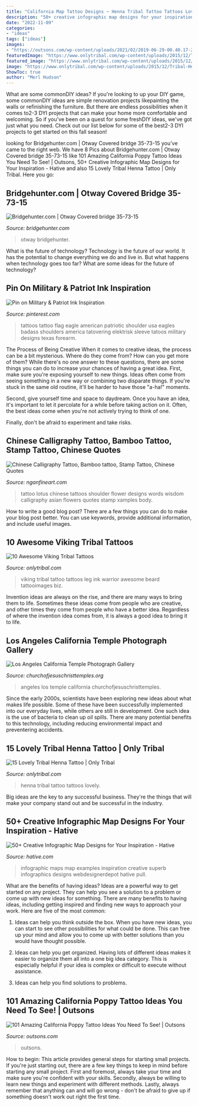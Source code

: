 ```yaml
---
title: "California Map Tattoo Designs ~ Henna Tribal Tattoo Tattoos Lovely"
description: "50+ creative infographic map designs for your inspiration"
date: "2022-11-09"
categories:
- "ideas"
tags: ["ideas"]
images:
- "https://outsons.com/wp-content/uploads/2021/02/2019-06-29-00.40.17-2076348219353180014_californiapoppytattoo-1024x1024.jpg"
featuredImage: "https://www.onlytribal.com/wp-content/uploads/2015/12/Tribal-Henna-Tattoos.jpg"
featured_image: "https://www.onlytribal.com/wp-content/uploads/2015/12/Tribal-Henna-Tattoos.jpg"
image: "https://www.onlytribal.com/wp-content/uploads/2015/12/Tribal-Henna-Tattoos.jpg"
ShowToc: true
author: "Merl Hudson"
---
```



What are some commonDIY ideas?
If you're looking to up your DIY game, some commonDIY ideas are simple renovation projects likepainting the walls or refinishing the furniture. But there are endless possibilities when it comes to2-3 DYI projects that can make your home more comfortable and welcoming. So if you've been on a quest for some freshDIY ideas, we've got just what you need. Check out our list below for some of the best2-3 DYI projects to get started on this fall season!

	

		
looking for Bridgehunter.com | Otway Covered bridge 35-73-15 you've came to the right web. We have 8 Pics about Bridgehunter.com | Otway Covered bridge 35-73-15 like 101 Amazing California Poppy Tattoo Ideas You Need To See! | Outsons, 50+ Creative Infographic Map Designs for Your Inspiration - Hative and also 15 Lovely Tribal Henna Tattoo | Only Tribal. Here you go:
		
    
## Bridgehunter.com | Otway Covered Bridge 35-73-15

<img loading=lazy src="https://bridgehunter.com/photos/28/36/283637-L.jpg" onerror="this.onerror=null;this.src='https://tse4.mm.bing.net/th?id=OIP.uwoT0VZKPVxUdJahJj83cQHaFp&amp;pid=15.1';" alt="Bridgehunter.com | Otway Covered bridge 35-73-15">

_Source: bridgehunter.com_

>otway bridgehunter. 

	

What is the future of technology?
Technology is the future of our world. It has the potential to change everything we do and live in. But what happens when technology goes too far? What are some ideas for the future of technology?

    
## Pin On Military &amp; Patriot Ink Inspiration

<img loading=lazy src="https://i.pinimg.com/736x/cc/4f/cb/cc4fcbb4c77b9c75e8cd6dad77276105--texas-tattoos-eagle-tattoos.jpg" onerror="this.onerror=null;this.src='https://tse3.mm.bing.net/th?id=OIP.vwlMEK3RQv5sDfeZBwoxFAAAAA&amp;pid=15.1';" alt="Pin on Military &amp; Patriot Ink Inspiration">

_Source: pinterest.com_

>tattoos tattoo flag eagle american patriotic shoulder usa eagles badass shoulders america tatovering elektrisk sleeve tatoos military designs texas forearm. 

	

The Process of Being Creative
When it comes to creative ideas, the process can be a bit mysterious. Where do they come from? How can you get more of them? While there's no one answer to these questions, there are some things you can do to increase your chances of having a great idea.
First, make sure you're exposing yourself to new things. Ideas often come from seeing something in a new way or combining two disparate things. If you're stuck in the same old routine, it'll be harder to have those "a-ha!" moments.

 Second, give yourself time and space to daydream. Once you have an idea, it's important to let it percolate for a while before taking action on it. Often, the best ideas come when you're not actively trying to think of one.

Finally, don't be afraid to experiment and take risks.

    
## Chinese Calligraphy Tattoo, Bamboo Tattoo, Stamp Tattoo, Chinese Quotes

<img loading=lazy src="https://www.nganfineart.com/calli-tattoo/body_pair_shoulder_lotus_words_500x300.png" onerror="this.onerror=null;this.src='https://tse1.mm.bing.net/th?id=OIP.UZvfwqw3mASDSlXji4jCgwHaEc&amp;pid=15.1';" alt="Chinese Calligraphy Tattoo, Bamboo tattoo, Stamp Tattoo, Chinese Quotes">

_Source: nganfineart.com_

>tattoo lotus chinese tattoos shoulder flower designs words wisdom calligraphy asian flowers quotes stamp xamples body. 

	

How to write a good blog post?
There are a few things you can do to make your blog post better. You can use keywords, provide additional information, and include useful images.

    
## 10 Awesome Viking Tribal Tattoos

<img loading=lazy src="http://www.onlytribal.com/wp-content/uploads/2015/12/Viking-Tribal-Tattoos.jpg" onerror="this.onerror=null;this.src='https://tse1.mm.bing.net/th?id=OIP.az8oqU1ug1sQGFKUVO5VXQHaJ4&amp;pid=15.1';" alt="10 Awesome Viking Tribal Tattoos">

_Source: onlytribal.com_

>viking tribal tattoo tattoos leg ink warrior awesome beard tattooimages biz. 

	

Invention ideas are always on the rise, and there are many ways to bring them to life. Sometimes these ideas come from people who are creative, and other times they come from people who have a better idea. Regardless of where the invention idea comes from, it is always a good idea to bring it to life.

    
## Los Angeles California Temple Photograph Gallery

<img loading=lazy src="https://churchofjesuschristtemples.org/assets/img/temples/los-angeles-california-temple/los-angeles-california-temple-2950.jpg" onerror="this.onerror=null;this.src='https://tse4.mm.bing.net/th?id=OIP.6AWNxNdrmzfwX8RMOkiS7wHaFj&amp;pid=15.1';" alt="Los Angeles California Temple Photograph Gallery">

_Source: churchofjesuschristtemples.org_

>angeles los temple california churchofjesuschristtemples. 

	

Since the early 2000s, scientists have been exploring new ideas about what makes life possible. Some of these have been successfully implemented into our everyday lives, while others are still in development. One such idea is the use of bacteria to clean up oil spills. There are many potential benefits to this technology, including reducing environmental impact and preventering accidents.

    
## 15 Lovely Tribal Henna Tattoo | Only Tribal

<img loading=lazy src="https://www.onlytribal.com/wp-content/uploads/2015/12/Tribal-Henna-Tattoos.jpg" onerror="this.onerror=null;this.src='https://tse2.mm.bing.net/th?id=OIP.HYPWwXI3xY-BlMSmtpO_SwAAAA&amp;pid=15.1';" alt="15 Lovely Tribal Henna Tattoo | Only Tribal">

_Source: onlytribal.com_

>henna tribal tattoo tattoos lovely. 

	

Big ideas are the key to any successful business. They're the things that will make your company stand out and be successful in the industry.

    
## 50+ Creative Infographic Map Designs For Your Inspiration - Hative

<img loading=lazy src="https://hative.com/wp-content/uploads/2013/12/infographic-map/infographic-map-41.jpg" onerror="this.onerror=null;this.src='https://tse1.mm.bing.net/th?id=OIP.U5WKR3OiII1yzPErnPncMAHaN2&amp;pid=15.1';" alt="50+ Creative Infographic Map Designs for Your Inspiration - Hative">

_Source: hative.com_

>infographic maps map examples inspiration creative superb infographics designs webdesignerdepot hative pull. 

	

What are the benefits of having ideas?
Ideas are a powerful way to get started on any project. They can help you see a solution to a problem or come up with new ideas for something. There are many benefits to having ideas, including getting inspired and finding new ways to approach your work. Here are five of the most common: 
1. Ideas can help you think outside the box. When you have new ideas, you can start to see other possibilities for what could be done. This can free up your mind and allow you to come up with better solutions than you would have thought possible. 

2. Ideas can help you get organized. Having lots of different ideas makes it easier to organize them all into a one big idea category. This is especially helpful if your idea is complex or difficult to execute without assistance. 

3. Ideas can help you find solutions to problems.

    
## 101 Amazing California Poppy Tattoo Ideas You Need To See! | Outsons

<img loading=lazy src="https://outsons.com/wp-content/uploads/2021/02/2019-06-29-00.40.17-2076348219353180014_californiapoppytattoo-1024x1024.jpg" onerror="this.onerror=null;this.src='https://tse1.mm.bing.net/th?id=OIP.fuFNLeGdn_ZiKk1J9kIFkwHaHa&amp;pid=15.1';" alt="101 Amazing California Poppy Tattoo Ideas You Need To See! | Outsons">

_Source: outsons.com_

>outsons. 

	

How to begin: This article provides general steps for starting small projects.
If you're just starting out, there are a few key things to keep in mind before starting any small project. First and foremost, always take your time and make sure you're confident with your skills. Secondly, always be willing to learn new things and experiment with different methods. Lastly, always remember that anything can and will go wrong - don't be afraid to give up if something doesn't work out right the first time.

